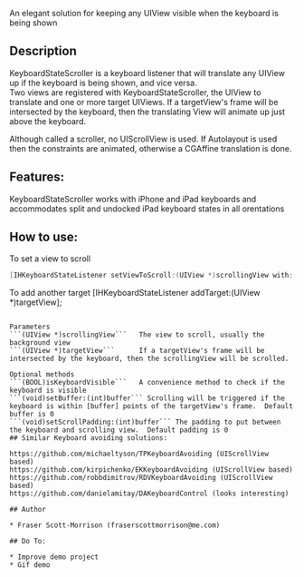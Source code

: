 
An elegant solution for keeping any UIView visible when the keyboard is being shown

## Description

KeyboardStateScroller is a keyboard listener that will translate any UIView up if the keyboard is being shown, and vice versa.  
Two views are registered with KeyboardStateScroller, the UIView to translate and one or more target UIViews.  If a targetView's frame will be intersected by the keyboard, then the translating View will animate up just above the keyboard.

Although called a scroller, no UIScrollView is used. If Autolayout is used then the constraints are animated, otherwise a CGAffine translation is done.

## Features:

KeyboardStateScroller works with iPhone and iPad keyboards and accommodates split and undocked iPad keyboard states in all orentations

## How to use:

To set a view to scroll
```objective-c
[IHKeyboardStateListener setViewToScroll:(UIView *)scrollingView with:(UIView *)targetView];
```
To add another target
[IHKeyboardStateListener addTarget:(UIView *)targetView];
```

Parameters   
```(UIView *)scrollingView```   The view to scroll, usually the background view
```(UIView *)targetView```      If a targetView's frame will be intersected by the keyboard, then the scrollingView will be scrolled.

Optional methods    
```(BOOL)isKeyboardVisible```   A convenience method to check if the keyboard is visible  
```(void)setBuffer:(int)buffer``` Scrolling will be triggered if the keyboard is within [buffer] points of the targetView's frame.  Default buffer is 0
```(void)setScrollPadding:(int)buffer``` The padding to put between the keyboard and scrolling view.  Default padding is 0
## Similar Keyboard avoiding solutions:

https://github.com/michaeltyson/TPKeyboardAvoiding (UIScrollView based)
https://github.com/kirpichenko/EKKeyboardAvoiding (UIScrollView based)
https://github.com/robbdimitrov/RDVKeyboardAvoiding (UIScrollView based)
https://github.com/danielamitay/DAKeyboardControl (looks interesting)

## Author

* Fraser Scott-Morrison (fraserscottmorrison@me.com)

## Do To:

* Improve demo project
* Gif demo

